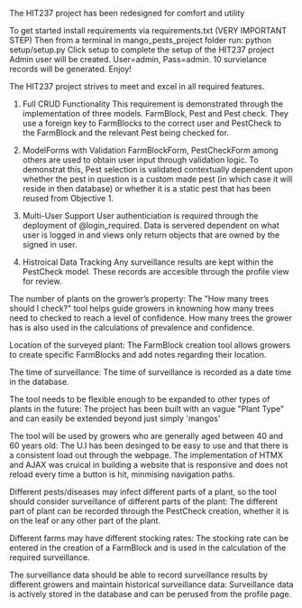 The HIT237 project has been redesigned for comfort and utility

To get started install requirements via requirements.txt (VERY IMPORTANT STEP)
Then from a terminal in mango_pests_project folder run:
python setup/setup.py
Click setup to complete the setup of the HIT237 project
Admin user will be created. User=admin, Pass=admin. 10 survielance records will be generated.
Enjoy!

The HIT237 project strives to meet and excel in all required features.

1. Full CRUD Functionality
   This requirement is demonstrated through the implementation of three models. FarmBlock, Pest and Pest check. They use a foreign key to FarmBlocks to the correct user and PestCheck to the FarmBlock and the relevant Pest being checked for.
   
2. ModelForms with Validation
   FarmBlockForm, PestCheckForm among others are used to obtain user input through validation logic. To demonstrat this, Pest selection is validated contextually dependent upon whether the pest in question is a custom made pest (in which case it will reside in then database) or whether it is a static pest that has been reused from Objective 1.
   
3. Multi-User Support
   User authenticiation is required through the deployment of @login_required. Data is servered dependent on what user is logged in and views only return objects that are owned by the signed in user.
   
4. Histroical Data Tracking
   Any surveillance results are kept within the PestCheck model. These records are accesible through the profile view for review.

The number of plants on the grower’s property:
The "How many trees should I check?" tool helps guide growers in knowning how many trees need to checked to reach a level of confidence.
How many trees the grower has is also used in the calculations of prevalence and confidence.

Location of the surveyed plant:
The FarmBlock creation tool allows growers to create specific FarmBlocks and add notes regarding their location.

The time of surveillance:
The time of surveillance is recorded as a date time in the database.

The tool needs to be flexible enough to be expanded to other types of plants in the future:
The project has been built with an vague "Plant Type" and can easily be extended beyond just simply 'mangos'

The tool will be used by growers who are generally aged between 40 and 60 years old:
The U.I has been desinged to be easy to use and that there is a consistent load out through the webpage. The implementation of HTMX and AJAX was cruical in building a website that is responsive
and does not reload every time a button is hit, minmising navigation paths.

Different pests/diseases may infect different parts of a plant, so the tool should consider surveillance of different parts of the plant:
The different part of plant can be recorded through the PestCheck creation, whether it is on the leaf or any other part of the plant.

Different farms may have different stocking rates:
The stocking rate can be entered in the creation of a FarmBlock and is used in the calculation of the required surveillance.

The surveillance data should be able to record surveillance results by different growers and maintain historical surveillance data:
Surveillance data is actively stored in the database and can be perused from the profile page.
